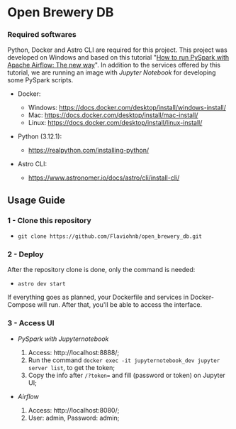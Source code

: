 # Open Brewery DB 

### Required softwares

Python, Docker and Astro CLI are required for this project. This project was developed on Windows and based on this tutorial "[How to run PySpark with Apache Airflow: The new way](https://www.youtube.com/watch?v=L3VuPnBQBCM)". In addition to the services offered by this tutorial, we are running an image with *Jupyter Notebook* for developing some PySpark scripts.

- Docker:
    - Windows: https://docs.docker.com/desktop/install/windows-install/
    - Mac: https://docs.docker.com/desktop/install/mac-install/
    - Linux: https://docs.docker.com/desktop/install/linux-install/

- Python (3.12.1):
    - https://realpython.com/installing-python/

- Astro CLI:
    - https://www.astronomer.io/docs/astro/cli/install-cli/


## Usage Guide

### 1 - Clone this repository

- `git clone https://github.com/Flaviohnb/open_brewery_db.git`

### 2 - Deploy

After the repository clone is done, only the command is needed:

- `astro dev start`

If everything goes as planned, your Dockerfile and services in Docker-Compose will run. After that, you'll be able to access the interface.

### 3 - Access UI

- *PySpark with Jupyternotebook* 
    1. Access: http://localhost:8888/;
    2. Run the command `docker exec -it jupyternotebook_dev jupyter server list`, to get the token;
    3. Copy the info after `/?token=` and fill (password or token) on Jupyter UI;
    
- *Airflow*
    1. Access: http://localhost:8080/;
    2. User: admin, Password: admin;